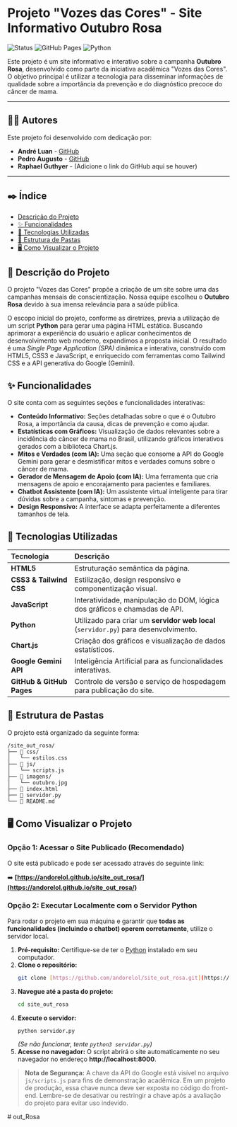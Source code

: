 # Projeto "Vozes das Cores" - Site Informativo Outubro Rosa

![Status](https://img.shields.io/badge/status-concluído-brightgreen)
![GitHub Pages](https://img.shields.io/badge/deploy-GitHub%20Pages-blueviolet)
![Python](https://img.shields.io/badge/Python-3.x-blue.svg)

Este projeto é um site informativo e interativo sobre a campanha **Outubro Rosa**, desenvolvido como parte da iniciativa acadêmica "Vozes das Cores". O objetivo principal é utilizar a tecnologia para disseminar informações de qualidade sobre a importância da prevenção e do diagnóstico precoce do câncer de mama.

---

## 👨‍💻 Autores

Este projeto foi desenvolvido com dedicação por:

- **André Luan** - [GitHub](https://github.com/andorelol)
- **Pedro Augusto** - [GitHub](https://github.com/pedroasampa)
- **Raphael Guthyer** - (Adicione o link do GitHub aqui se houver)

---

## ✒️ Índice

- [Descrição do Projeto](#-descrição-do-projeto)
- [✨ Funcionalidades](#-funcionalidades)
- [🚀 Tecnologias Utilizadas](#-tecnologias-utilizadas)
- [📂 Estrutura de Pastas](#-estrutura-de-pastas)
- [🖥️ Como Visualizar o Projeto](#️-como-visualizar-o-projeto)

## 📖 Descrição do Projeto

O projeto "Vozes das Cores" propõe a criação de um site sobre uma das campanhas mensais de conscientização. Nossa equipe escolheu o **Outubro Rosa** devido à sua imensa relevância para a saúde pública.

O escopo inicial do projeto, conforme as diretrizes, previa a utilização de um script **Python** para gerar uma página HTML estática. Buscando aprimorar a experiência do usuário e aplicar conhecimentos de desenvolvimento web moderno, expandimos a proposta inicial. O resultado é uma *Single Page Application (SPA)* dinâmica e interativa, construído com HTML5, CSS3 e JavaScript, e enriquecido com ferramentas como Tailwind CSS e a API generativa do Google (Gemini).

## ✨ Funcionalidades

O site conta com as seguintes seções e funcionalidades interativas:

- **Conteúdo Informativo:** Seções detalhadas sobre o que é o Outubro Rosa, a importância da causa, dicas de prevenção e como ajudar.
- **Estatísticas com Gráficos:** Visualização de dados relevantes sobre a incidência do câncer de mama no Brasil, utilizando gráficos interativos gerados com a biblioteca Chart.js.
- **Mitos e Verdades (com IA):** Uma seção que consome a API do Google Gemini para gerar e desmistificar mitos e verdades comuns sobre o câncer de mama.
- **Gerador de Mensagem de Apoio (com IA):** Uma ferramenta que cria mensagens de apoio e encorajamento para pacientes e familiares.
- **Chatbot Assistente (com IA):** Um assistente virtual inteligente para tirar dúvidas sobre a campanha, sintomas e prevenção.
- **Design Responsivo:** A interface se adapta perfeitamente a diferentes tamanhos de tela.

## 🚀 Tecnologias Utilizadas

| Tecnologia | Descrição |
| :--- | :--- |
| **HTML5** | Estruturação semântica da página. |
| **CSS3 & Tailwind CSS**| Estilização, design responsivo e componentização visual. |
| **JavaScript** | Interatividade, manipulação do DOM, lógica dos gráficos e chamadas de API. |
| **Python** | Utilizado para criar um **servidor web local** (`servidor.py`) para desenvolvimento. |
| **Chart.js** | Criação dos gráficos e visualização de dados estatísticos. |
| **Google Gemini API** | Inteligência Artificial para as funcionalidades interativas. |
| **GitHub & GitHub Pages**| Controle de versão e serviço de hospedagem para publicação do site. |

## 📂 Estrutura de Pastas

O projeto está organizado da seguinte forma:


```text
/site_out_rosa/
├── 📂 css/
│   └── estilos.css
├── 📂 js/
│   └── scripts.js
├── 📂 imagens/
│   └── outubro.jpg
├── 📜 index.html
├── 🐍 servidor.py
└── 📄 README.md
```

## 🖥️ Como Visualizar o Projeto

### Opção 1: Acessar o Site Publicado (Recomendado)

O site está publicado e pode ser acessado através do seguinte link:

➡️ **[https://andorelol.github.io/site_out_rosa/](https://andorelol.github.io/site_out_rosa/)**

### Opção 2: Executar Localmente com o Servidor Python

Para rodar o projeto em sua máquina e garantir que **todas as funcionalidades (incluindo o chatbot) operem corretamente**, utilize o servidor local.

1.  **Pré-requisito:** Certifique-se de ter o [Python](https://www.python.org/downloads/) instalado em seu computador.
2.  **Clone o repositório:**
    ```bash
    git clone [https://github.com/andorelol/site_out_rosa.git](https://github.com/andorelol/site_out_rosa.git)
    ```
3.  **Navegue até a pasta do projeto:**
    ```bash
    cd site_out_rosa
    ```
4.  **Execute o servidor:**
    ```bash
    python servidor.py
    ```
    *(Se não funcionar, tente `python3 servidor.py`)*
5.  **Acesse no navegador:** O script abrirá o site automaticamente no seu navegador no endereço **http://localhost:8000**.

> **Nota de Segurança:** A chave da API do Google está visível no arquivo `js/scripts.js` para fins de demonstração acadêmica. Em um projeto de produção, essa chave nunca deve ser exposta no código do front-end. Lembre-se de desativar ou restringir a chave após a avaliação do projeto para evitar uso indevido.

#   o u t _ R o s a  
 